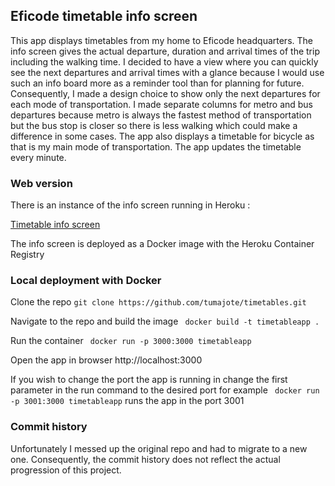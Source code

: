 ## Eficode timetable info screen

This app displays timetables from my home to Eficode headquarters. The info screen gives the actual departure, duration and arrival times of the trip including the walking time. I decided to have a view where you can quickly see the next departures and arrival times with a glance because I would use such an info board more as a reminder tool than for planning for future. Consequently, I made a design choice to show only the next departures for each mode of transportation. I made separate columns for metro and bus departures because metro is always the fastest method of transportation but the bus stop is closer so there is less walking which could make a difference in some cases. The app also displays a timetable for bicycle as that is my main mode of transportation. The app updates the timetable every minute. 

### Web version 

There is an instance of the info screen running in Heroku :

[Timetable info screen]( https://timetables-to-eficode.herokuapp.com/)

The info screen is deployed as a Docker image with the Heroku Container Registry 

### Local deployment with Docker

Clone the repo ``` git clone https://github.com/tumajote/timetables.git ```

Navigate to the repo and build the image ``` docker build -t timetableapp .```

Run the container ``` docker run -p 3000:3000 timetableapp```

Open the app in browser http://localhost:3000

If you wish to change the port the app is running in change the first parameter in the run command to the desired port for example 
``` docker run -p 3001:3000 timetableapp``` runs the app in the port 3001 


### Commit history

Unfortunately I messed up the original repo and had to migrate to a new one. Consequently, the commit history does not reflect the actual progression of this project.


 
